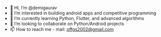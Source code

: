 - 👋 Hi, I’m @demigaurav
- 👀 I’m interested in building android apps and competitive programming
- 🌱 I’m currently learning Python, Flutter, and advanced algorithms 
- 💞️ I’m looking to collaborate on Python/Android projects
- 📫 How to reach me - mail: offgs2002@gmail.com

<!---
demigaurav/demigaurav is a ✨ special ✨ repository because its `README.md` (this file) appears on your GitHub profile.
You can click the Preview link to take a look at your changes.
--->

